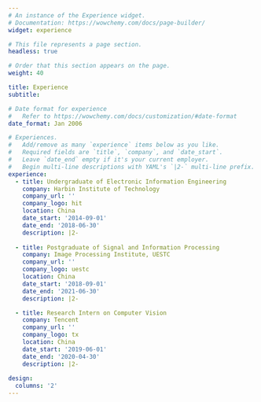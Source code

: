 ```yaml
---
# An instance of the Experience widget.
# Documentation: https://wowchemy.com/docs/page-builder/
widget: experience

# This file represents a page section.
headless: true

# Order that this section appears on the page.
weight: 40

title: Experience
subtitle:

# Date format for experience
#   Refer to https://wowchemy.com/docs/customization/#date-format
date_format: Jan 2006

# Experiences.
#   Add/remove as many `experience` items below as you like.
#   Required fields are `title`, `company`, and `date_start`.
#   Leave `date_end` empty if it's your current employer.
#   Begin multi-line descriptions with YAML's `|2-` multi-line prefix.
experience:
  - title: Undergraduate of Electronic Information Engineering
    company: Harbin Institute of Technology
    company_url: ''
    company_logo: hit
    location: China
    date_start: '2014-09-01'
    date_end: '2018-06-30'
    description: |2-
    
  - title: Postgraduate of Signal and Information Processing
    company: Image Processing Institute, UESTC
    company_url: ''
    company_logo: uestc
    location: China
    date_start: '2018-09-01'
    date_end: '2021-06-30'
    description: |2-

  - title: Research Intern on Computer Vision
    company: Tencent
    company_url: ''
    company_logo: tx
    location: China
    date_start: '2019-06-01'
    date_end: '2020-04-30'
    description: |2-
    
design:
  columns: '2'
---
```

